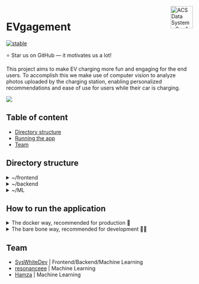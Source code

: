 <a href="https://www.vmware.com/">
    <img src="https://companieslogo.com/img/orig/VMW_BIG.D-de339fb7.png?t=1649106385" alt="ACS Data Systems S.p.A. logo" title="ACS Data Systems S.p.A." align="right" height="60" />
</a>

# EVgagement

[![stable](https://github.com/SysWhiteDev/VMwareCarAnalysis/actions/workflows/StableTestingWorkflow.yml/badge.svg?branch=main)](https://github.com/SysWhiteDev/VMwareCarAnalysis/actions/workflows/StableTestingWorkflow.yml)

⭐ Star us on GitHub — it motivates us a lot!

This project aims to make EV charging more fun and engaging for the end users.
To accomplish this we make use of computer vision to analyze photos uploaded by the charging station, enabling personalized recommendations and ease of use for users while their car is charging.
<br>

<img src="https://www.vdr.one/wp-content/uploads/2015/10/vmware-banner.png">

## Table of content

- [Directory structure](#directory-structure)
- [Running the app](#how-to-run-the-application)
- [Team](#team)

## Directory structure

<details>
<summary>~/frontend</summary>
All the needed files to run the frontend flawlessly.
</details>

<details>
<summary>~/backend</summary>
The brains of the frontend, manages authentication and viewer syncronization.
</details>

<details>
<summary>~/ML</summary>
The part of software that takes care of analyzing the footage sent by the various viewers.
</details>

## How to run the application
<details>
  <summary>The docker way, recommended for production 🐳</summary>
  <br>
  <b>Step 1</b>: Install docker engine<br/>
  First of all you need docker engine installed on your machine, you can install it by following the instructions on the official <a href="https://docs.docker.com/engine/install/" target="_blank">Docker website</a><br><br>
    
  <b>Step 2</b>: Clone the repository to your machine<br/>
  ```bash
  git clone https://github.com/SysWhiteDev/VMwareCarAnalysis.git
  ```
  <b>Step 3</b>: Navigate to the repository directory<br/>
  ```bash
  cd VMwareCarAnalysis
  ```
  <b>Step 4</b>: Spin docker compose up<br/>
  ```bash
  docker compose up
  ```
  <b>DONE!</b> the app frontend will be running on port 3000.<br/>
</details>

<details>
  <summary>The bare bone way, recommended for development 🧑‍💻</summary><br>
  <b>NOTE: This process it's for a debian based system</b><br><br>

  <b>Step 1</b>: Clone the repository to your machine<br/>
  ```bash
  git clone https://github.com/SysWhiteDev/VMwareCarAnalysis.git
  ```
  <b>Step 2</b>: Navigate to the repository directory<br/>
  ```bash
  cd VMwareCarAnalysis
  ```
  <b>Step 3</b>: Install MySQL server
  ```bash
  sudo apt-get update
  sudo apt-get install mysql-server
  ```
  <b>Step 3</b>: Configure MySQL Instances
  1. Create configuration File for First instance (port 3306)
  ```bash
  sudo nano /etc/mysql/mysql.conf.d/mysqld1.cnf
  ```
  2. Add the following configuration inside the file
  ```
  [mysqld1]
  port = 3306
  datadir = /var/lib/mysql3306
  socket = /var/run/mysqld/mysqld3306.sock
  ```
  3. Create configuration File for Second instance (port 3307)
  ```bash
  sudo nano /etc/mysql/mysql.conf.d/mysqld2.cnf
  ```
  4. Add the following configuration inside the file
  ```
  [mysqld2]
  port = 3307
  datadir = /var/lib/mysql3307
  socket = /var/run/mysqld/mysqld3307.sock
  ```
  5. Create Data Directories
  ```
  sudo mkdir /var/lib/mysql3306
  sudo mkdir /var/lib/mysql3307
  ```
  6. Initialize MySQL Data Directories
  ```
  sudo mysqld --initialize --datadir=/var/lib/mysql3306 --user=mysql
  sudo mysqld --initialize --datadir=/var/lib/mysql3307 --user=mysql
  ```
  7. Start MySQL Instances
  ```
  sudo service mysql start --socket=/var/run/mysqld/mysqld3306.sock --port=3306 --pid-file=/var/run/mysqld/mysqld3306.pid
  sudo service mysql start --socket=/var/run/mysqld/mysqld3307.sock --port=3307 --pid-file=/var/run/mysqld/mysqld3307.pid
  ```
  8. Configure the first instance (port 3306)
  ```bash
  sudo mysql -S /var/run/mysqld/mysqld3306.sock -P 3306 -u root -p
  ```
  ```
  CREATE USER 'vmware'@'localhost' IDENTIFIED BY 'vmware';
  CREATE DATABASE IF NOT EXISTS `backend-db`;
  GRANT ALL PRIVILEGES ON `backend-db`.* TO 'vmware'@'localhost';
  FLUSH PRIVILEGES;
  USE `backend-db`;
  SOURCE ./backend/migrations/base.sql;
  exit
  ```
  9. Configure the second instance (port 3307)
  ```bash
  sudo mysql -S /var/run/mysqld/mysqld3307.sock -P 3307 -u root -p
  ```
  ```
  CREATE USER 'vmware'@'localhost' IDENTIFIED BY 'vmware';
  CREATE DATABASE IF NOT EXISTS `ml-db`;
  GRANT ALL PRIVILEGES ON `ml-db`.* TO 'vmware'@'localhost';
  FLUSH PRIVILEGES;
  USE `ml-db`;
  SOURCE ./ML/migrations/base.sql;
  exit
  ```
  <b>Step 4</b>: Install ffmpeg<br/>
  1. Install ffmpeg package
  ```bash
  sudo apt-get install ffmpeg
  ```
  2. Verify the installation
  ```bash
  ffmpeg -version
  ```
  <b>Step 5</b>: Start the services in dev mode<br/>
  - Open 3 different terminals

  <b>Terminal 1</b> (backend)<br>
  1. Move into the backend directory
  ```bash
  cd ./backend
  ```
  2. Install the node modules
  ```bash
  npm ci
  ```
  3. Run the server in dev mode
  ```bash
  npm run dev
  ```
  <b>Terminal 2</b> (ML)<br>
  1. Move into the backend directory
  ```bash
  cd ./ML
  ```
  2. Install the node modules
  ```bash
  npm ci
  ```
  3. Run the server in dev mode
  ```bash
  npm run dev
  ```
  <b>Terminal 3</b> (frontend)<br>
  1. Move into the backend directory
  ```bash
  cd ./frontend
  ```
  2. Install the node modules
  ```bash
  npm ci
  ```
  3. Run the server in dev mode
  ```bash
  npm run dev
  ```
<b>DONE!</b> with this setup, the application will automatically update on code change, the app frontend will be running on port 3000.<br/>
</details>

## Team
- [SysWhiteDev](https://github.com/syswhitedev) | Frontend/Backend/Machine Learning
- [resonanceee](https://github.com/resonanceee) | Machine Learning
- [Hamza](https://github.com/Hamza5955) | Machine Learning
